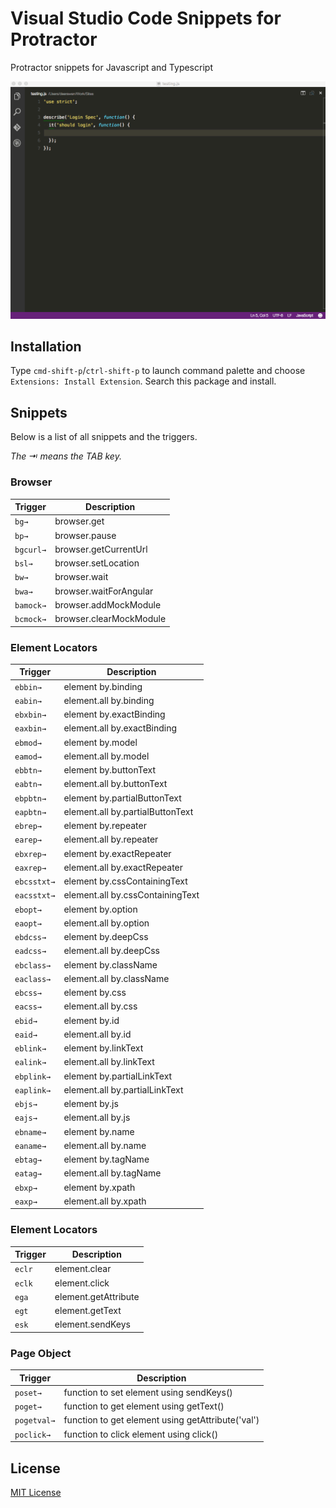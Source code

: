 # Visual Studio Code Snippets for Protractor
Protractor snippets for Javascript and Typescript

![vscode protractor](https://raw.githubusercontent.com/deerawan/vscode-protractor-snippets/master/images/protractor.gif)

## Installation
Type `cmd-shift-p`/`ctrl-shift-p` to launch command palette and choose `Extensions: Install Extension`. Search this package and install.

## Snippets
Below is a list of all snippets and the triggers.

*The ⇥ means the TAB key.*

### Browser
| Trigger     | Description |
| -------     | ----------- |
| `bg→`       | browser.get |
| `bp→`       | browser.pause |
| `bgcurl→`   | browser.getCurrentUrl |
| `bsl→`      | browser.setLocation |
| `bw→`       | browser.wait |
| `bwa→`      | browser.waitForAngular |
| `bamock→`   | browser.addMockModule |
| `bcmock→`   | browser.clearMockModule |

### Element Locators
| Trigger     | Description |
| -------     | ----------- |
| `ebbin→`    | element by.binding |
| `eabin→`    | element.all by.binding |
| `ebxbin→`   | element by.exactBinding |
| `eaxbin→`   | element.all by.exactBinding |
| `ebmod→`    | element by.model |
| `eamod→`    | element.all by.model |
| `ebbtn→`    | element by.buttonText |
| `eabtn→`    | element.all by.buttonText |
| `ebpbtn→`   | element by.partialButtonText |
| `eapbtn→`   | element.all by.partialButtonText |
| `ebrep→`    | element by.repeater |
| `earep→`    | element.all by.repeater |
| `ebxrep→`   | element by.exactRepeater |
| `eaxrep→`   | element.all by.exactRepeater |
| `ebcsstxt→` | element by.cssContainingText |
| `eacsstxt→` | element.all by.cssContainingText |
| `ebopt→`    | element by.option |
| `eaopt→`    | element.all by.option |
| `ebdcss→`   | element by.deepCss |
| `eadcss→`   | element.all by.deepCss |
| `ebclass→`  | element by.className |
| `eaclass→`  | element.all by.className |
| `ebcss→`    | element by.css |
| `eacss→`    | element.all by.css |
| `ebid→`     | element by.id |
| `eaid→`     | element.all by.id |
| `eblink→`   | element by.linkText |
| `ealink→`   | element.all by.linkText |
| `ebplink→`  | element by.partialLinkText |
| `eaplink→`  | element.all by.partialLinkText |
| `ebjs→`     | element by.js |
| `eajs→`     | element.all by.js |
| `ebname→`   | element by.name |
| `eaname→`   | element.all by.name |
| `ebtag→`    | element by.tagName |
| `eatag→`    | element.all by.tagName |
| `ebxp→`     | element by.xpath |
| `eaxp→`     | element.all by.xpath |

### Element Locators
| Trigger     | Description |
| -------     | ----------- |
| `eclr`      | element.clear |
| `eclk`      | element.click |
| `ega`       | element.getAttribute |
| `egt`       | element.getText |
| `esk`       | element.sendKeys |

### Page Object
| Trigger     | Description |
| -------     | ----------- |
| `poset→`    | function to set element using sendKeys() |
| `poget→`    | function to get element using getText() |
| `pogetval→` | function to get element using getAttribute('val') |
| `poclick→`  | function to click element using click() |

## License
[MIT License](http://opensource.org/licenses/MIT)
